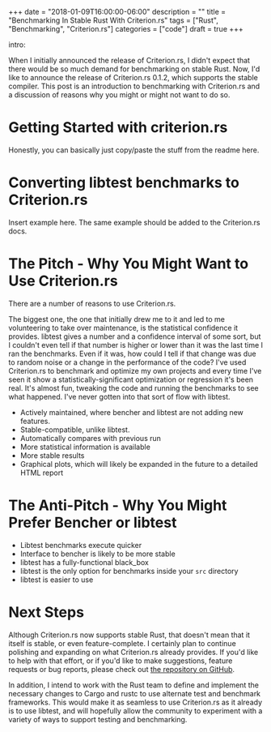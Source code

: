 +++
date = "2018-01-09T16:00:00-06:00"
description = ""
title = "Benchmarking In Stable Rust With Criterion.rs"
tags = ["Rust", "Benchmarking", "Criterion.rs"]
categories = ["code"]
draft = true
+++

intro:

When I initially announced the release of Criterion.rs, I didn't expect that
there would be so much demand for benchmarking on stable Rust. Now, I'd like to
announce the release of Criterion.rs 0.1.2, which supports the stable compiler.
This post is an introduction to benchmarking with Criterion.rs and a discussion
of reasons why you might or might not want to do so.

# Getting Started with criterion.rs

Honestly, you can basically just copy/paste the stuff from the readme here.

# Converting libtest benchmarks to Criterion.rs

Insert example here. The same example should be added to the Criterion.rs docs.

# The Pitch - Why You Might Want to Use Criterion.rs

There are a number of reasons to use Criterion.rs.

The biggest one, the one that initially drew me to it and led to me
volunteering to take over maintenance, is the statistical confidence it
provides. libtest gives a number and a confidence interval of some sort, but I
couldn't even tell if that number is higher or lower than it was the last time
I ran the benchmarks. Even if it was, how could I tell if that change was due
to random noise or a change in the performance of the code? I've used
Criterion.rs to benchmark and optimize my own projects and every time I've seen
it show a statistically-significant optimization or regression it's been real.
It's almost fun, tweaking the code and running the benchmarks to see what
happened. I've never gotten into that sort of flow with libtest.

- Actively maintained, where bencher and libtest are not adding new features.
- Stable-compatible, unlike libtest.
- Automatically compares with previous run
- More statistical information is available
- More stable results
- Graphical plots, which will likely be expanded in the future to a detailed
  HTML report

# The Anti-Pitch - Why You Might Prefer Bencher or libtest
- Libtest benchmarks execute quicker
- Interface to bencher is likely to be more stable
- libtest has a fully-functional black_box
- libtest is the only option for benchmarks inside your `src` directory
- libtest is easier to use

# Next Steps

Although Criterion.rs now supports stable Rust, that doesn't mean that it
itself is stable, or even feature-complete. I certainly plan to continue
polishing and expanding on what Criterion.rs already provides. If you'd like to
help with that effort, or if you'd like to make suggestions, feature requests
or bug reports, please check out [the repository on
GitHub](https://github.com/japaric/criterion.rs).

In addition, I intend to work with the Rust team to define and implement the
necessary changes to Cargo and rustc to use alternate test and benchmark
frameworks. This would make it as seamless to use Criterion.rs as it already is
to use libtest, and will hopefully allow the community to experiment with a
variety of ways to support testing and benchmarking.